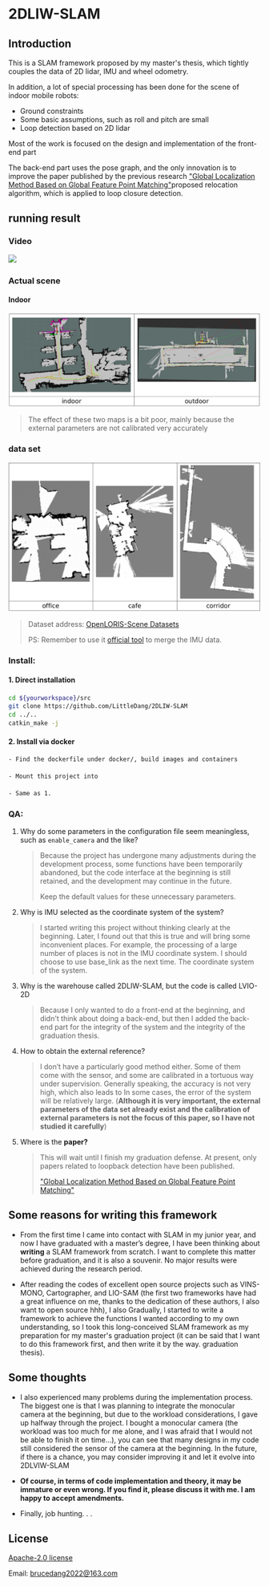 # 2DLIW-SLAM

## Introduction

This is a SLAM framework proposed by my master's thesis, which tightly couples the data of 2D lidar, IMU and wheel odometry.

In addition, a lot of special processing has been done for the scene of indoor mobile robots:

* Ground constraints
* Some basic assumptions, such as roll and pitch are small
* Loop detection based on 2D lidar

Most of the work is focused on the design and implementation of the front-end part

The back-end part uses the pose graph, and the only innovation is to improve the paper published by the previous research ["Global Localization Method Based on Global Feature Point Matching"](https://kns.cnki.net/kcms2/article/abstract?v=3uoqIhG8C44YLTlOAiTRKu87-SJxoEJu6LL9TJzd50nS5QmOCQhBuPsjALI6Lv67j6KttBYx8CQ1P4eBo2UeDgakY4XEWQm3&uniplatform=NZKPT)proposed relocation algorithm, which is applied to loop closure detection.

## running result

### Video

[![](https://i0.hdslb.com/bfs/archive/3820d785c07d34bd47fd24d873163d0df9ee9231.jpg@320w_200h)](https://www.bilibili.com/video/BV1K24y1E7eK/?vd_source=a2e7f1803695cee5e5b621196f5bc8f4)

### Actual scene

#### Indoor

![](pic/realtime.png)

> The effect of these two maps is a bit poor, mainly because the external parameters are not calibrated very accurately

### data set

![](pic/dataset.png)

> Dataset address: [OpenLORIS-Scene Datasets](https://shimo.im/docs/HhJj6XHYhdRQ6jjk/read)
> 
> PS: Remember to use it [official tool](https://github.com/lifelong-robotic-vision/openloris-scene-tools/blob/master/dataprocess/merge_imu_topics.py) to merge the IMU data.

### Install:

#### 1. Direct installation

```bash
cd ${yourworkspace}/src
git clone https://github.com/LittleDang/2DLIW-SLAM
cd ../..
catkin_make -j
```

#### 2. Install via docker

```bash
- Find the dockerfile under docker/, build images and containers

- Mount this project into

- Same as 1.
```

### QA:

1. Why do some parameters in the configuration file seem meaningless, such as `enable_camera` and the like?
   
   > Because the project has undergone many adjustments during the development process, some functions have been temporarily abandoned, but the code interface at the beginning is still retained, and the development may continue in the future.
   > 
   > Keep the default values for these unnecessary parameters.

2. Why is IMU selected as the coordinate system of the system?
   
   > I started writing this project without thinking clearly at the beginning. Later, I found out that this is true and will bring some inconvenient places. For example, the processing of a large number of places is not in the IMU coordinate system. I should choose to use base_link as the next time. The coordinate system of the system.

3. Why is the warehouse called 2DLIW-SLAM, but the code is called LVIO-2D
   
   > Because I only wanted to do a front-end at the beginning, and didn't think about doing a back-end, but then I added the back-end part for the integrity of the system and the integrity of the graduation thesis.

4. How to obtain the external reference?
   
   > I don’t have a particularly good method either. Some of them come with the sensor, and some are calibrated in a tortuous way under supervision. Generally speaking, the accuracy is not very high, which also leads to In some cases, the error of the system will be relatively large. (**Although it is very important, the external parameters of the data set already exist and the calibration of external parameters is not the focus of this paper, so I have not studied it carefully**)

5. Where is the  **paper?**
   
   > This will wait until I finish my graduation defense. At present, only papers related to loopback detection have been published.
   > 
   > ["Global Localization Method Based on Global Feature Point Matching"](doc/基于全局特征点匹配的全局定位方法.pdf)

## Some reasons for writing this framework

* From the first time I came into contact with SLAM in my junior year, and now I have graduated with a master’s degree, I have been thinking about **writing** a SLAM framework from scratch. I want to complete this matter before graduation, and it is also a souvenir. No major results were achieved during the research period.

* After reading the codes of excellent open source projects such as VINS-MONO, Cartographer, and LIO-SAM (the first two frameworks have had a great influence on me, thanks to the dedication of these authors, I also want to open source hhh), I also Gradually, I started to write a framework to achieve the functions I wanted according to my own understanding, so I took this long-conceived SLAM framework as my preparation for my master's graduation project (it can be said that I want to do this framework first, and then write it by the way. graduation thesis).

## Some thoughts

* I also experienced many problems during the implementation process. The biggest one is that I was planning to integrate the monocular camera at the beginning, but due to the workload considerations, I gave up halfway through the project. I bought a monocular camera (the workload was too much for me alone, and I was afraid that I would not be able to finish it on time...), you can see that many designs in my code still considered the sensor of the camera at the beginning. In the future, if there is a chance, you may consider improving it and let it evolve into 2DLVIW-SLAM

* **Of course, in terms of code implementation and theory, it may be immature or even wrong. If you find it, please discuss it with me. I am happy to accept amendments.**

* Finally, job hunting. . .

## License

[Apache-2.0 license](https://github.com/LittleDang/2DLIW-SLAM/blob/main/LICENSE)

Email: brucedang2022@163.com
